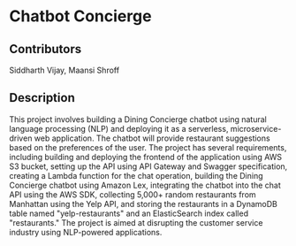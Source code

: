 # Chatbot Concierge #

## Contributors ##
Siddharth Vijay, 
Maansi Shroff


## Description ##

This project involves building a Dining Concierge chatbot using natural language processing (NLP) and deploying it as a serverless, microservice-driven web application. The chatbot will provide restaurant suggestions based on the preferences of the user. The project has several requirements, including building and deploying the frontend of the application using AWS S3 bucket, setting up the API using API Gateway and Swagger specification, creating a Lambda function for the chat operation, building the Dining Concierge chatbot using Amazon Lex, integrating the chatbot into the chat API using the AWS SDK, collecting 5,000+ random restaurants from Manhattan using the Yelp API, and storing the restaurants in a DynamoDB table named "yelp-restaurants" and an ElasticSearch index called "restaurants." The project is aimed at disrupting the customer service industry using NLP-powered applications.



